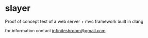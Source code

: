 # slayer
Proof of concept test of a web server + mvc framework built in dlang

for information contact infiniteshroom@gmail.com
